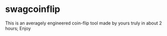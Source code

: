 # swagcoinflip
This is an averagely engineered coin-flip tool made by yours truly in about 2 hours; Enjoy
